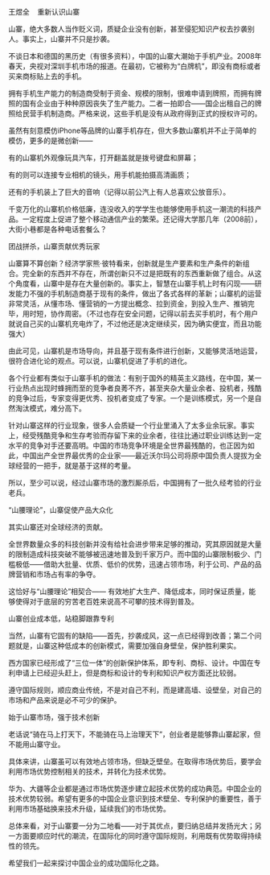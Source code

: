 王煜全    重新认识山寨



山寨，绝大多数人当作贬义词，质疑企业没有创新，甚至侵犯知识产权去抄袭别人。事实上，山寨并不只是抄袭。

不谈日本和德国的黑历史（有很多资料），中国的山寨大潮始于手机产业。2008年春天，央视对深圳手机市场的报道。在最初，它被称为“白牌机”，即没有商标或者买来商标贴上去的手机。

拥有手机生产能力的制造商受制于资金、规模的限制，很难申请到牌照，而拥有牌照的国有企业由于种种原因丧失了生产能力。二者一拍即合——国企出租自己的牌照给民营手机制造商。严格来说，这些手机是没有从政府得到正式的授权许可的。

虽然有刻意模仿iPhone等品牌的山寨手机存在，但大多数山寨机并不止于简单的模仿，更多的是微创新——

有的山寨机外观像玩具汽车，打开翻盖就是拨号键盘和屏幕；

有的则可以连接专业相机的镜头，用手机能拍摄高清画质；

还有的手机装上了巨大的音响（记得以前公汽上有人总喜欢公放音乐）。

千变万化的山寨机价格低廉，连没收入的学学生也能够使用手机这一潮流的科技产品。一定程度上促进了整个移动通信产业的繁荣。还记得大学那几年（2008前），大街小巷都是各种电话套餐么？

团战拼杀，山寨贡献优秀玩家

山寨算不算创新？经济学家熊·彼特看来，创新就是生产要素和生产条件的新组合。完全新的东西并不存在，所谓创新只不过是把既有的东西重新做了组合。从这个角度看，山寨中是存在大量创新的。事实上，智慧在山寨手机上时有闪现——研发能力不强的手机制造商基于现有的条件，做出了各式各样的革新；山寨机的运营非常灵活，从懂市场、懂营销的一方提出概念、拉到资金，到投入生产、推销完毕，用时短，协作周密。（不过也存在安全问题，记得以前去买手机时，有个用户就说自己买的山寨机充电炸了，不过他还是决定继续买，因为确实便宜，而且功能强大）

由此可见，山寨机是市场导向，并且基于现有条件进行创新，又能够灵活地运营，很符合进化论的观点。可以说，山寨机促进了手机的进化。

各个行业都有类似于山寨手机的做法：有别于国外的精英主义路线，在中国，某一行业热点出现时蜂拥而至的竞争者良莠不齐，甚至夹杂大量业余者、投机者，残酷的竞争过后，专家变得更优秀、投机者变成了专家。一个是训练模式，另一个是自然淘汰模式，难分高下。

针对山寨这样的行业现象，很多人会质疑一个行业里涌入了太多业余玩家。事实上，经受残酷竞争和生存考验而存留下来的业余者，往往比通过职业训练达到一定水平的竞争对手还要高明。中国的市场竞争环境是全世界最残酷的，也正因为如此，中国出产全世界最优秀的企业家——最近沃尔玛公司将原中国负责人提拔为全球经营的一把手，就是基于这样的考量。

所以，至少可以说，经过山寨市场的激烈厮杀后，中国拥有了一批久经考验的行业老兵。

“山腰理论”，山寨促使产品大众化

其实山寨还对全球经济的贡献。

全世界数量众多的科技创新并没有给社会进步带来足够的推动，究其原因就是大量的限制造成科技突破不能够被迅速地普及到千家万户。而中国的山寨限制极少、门槛极低——借助大批量、优质、低价的优势，迅速占领市场，利于公司、产品的品牌营销和市场占有率的争夺。

这恰好与“山腰理论”相契合—— 有效地扩大生产、降低成本，同时保证质量，能够使得对于底层的穷苦老百姓来说高不可攀的技术得到普及。

山寨创业成本低，站稳脚跟靠专利

当然，山寨有它固有的缺陷——首先，抄袭成风，这一点已经得到改善；第二个问题就是，山寨这种低成本的创新模式，需要加强自身壁垒，保护胜利果实。

西方国家已经形成了“三位一体”的创新保护体系，即专利、商标、设计。中国在专利申请上已经迎头赶上，但是商标和设计的专利和知识产权方面还比较弱。

遵守国际规则，顺应商业传统，不是对自己不利，而是建高墙、设壁垒，对自己的市场和产品来说是必不可少的保护。

始于山寨市场，强于技术创新

老话说“骑在马上打天下，不能骑在马上治理天下”，创业者是能够靠山寨起家，但不能用山寨守业。

具体来讲，山寨虽可以有效地占领市场，但缺乏壁垒。在取得市场优势后，要学会利用市场优势控制相关的技术，并转化为技术优势。

华为、大疆等企业都是通过市场优势逐步建立起技术优势的成功典范。中国企业的技术优势较弱。希望有更多的中国企业意识到技术壁垒、专利保护的重要性，善于利用市场基础换来技术升级，延续我们的市场优势。

总体来看，对于山寨要一分为二地看——对于其优点，要归纳总结并发扬光大；另一方面要顺应时代的潮流，在国际化的同时遵守国际规则，利用既有优势取得持续性的领先。

希望我们一起来探讨中国企业的成功国际化之路。
